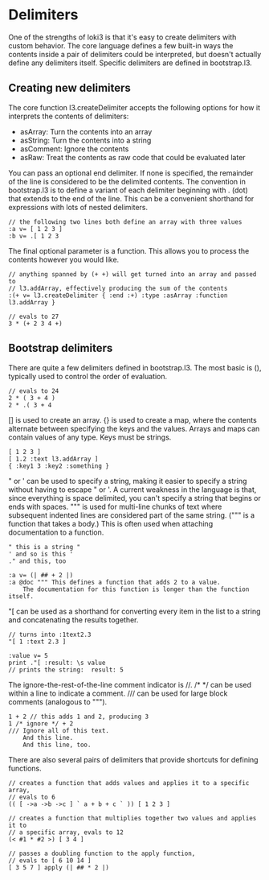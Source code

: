 Delimiters
==========

One of the strengths of loki3 is that it's easy to create delimiters with custom behavior.  The core language defines a few built-in ways the contents inside a pair of delimiters could be interpreted, but doesn't actually define any delimiters itself.  Specific delimiters are defined in bootstrap.l3.

Creating new delimiters
-----------------------

The core function l3.createDelimiter accepts the following options for how it interprets the contents of delimiters:

* asArray:  Turn the contents into an array
* asString:  Turn the contents into a string
* asComment:  Ignore the contents
* asRaw:  Treat the contents as raw code that could be evaluated later

You can pass an optional end delimiter.  If none is specified, the remainder of the line is considered to be the delimited contents.  The convention in bootstrap.l3 is to define a variant of each delimiter beginning with . (dot) that extends to the end of the line.  This can be a convenient shorthand for expressions with lots of nested delimiters.

```
// the following two lines both define an array with three values
:a v= [ 1 2 3 ]
:b v= .[ 1 2 3
```

The final optional parameter is a function.  This allows you to process the contents however you would like.

```
// anything spanned by (+ +) will get turned into an array and passed to
// l3.addArray, effectively producing the sum of the contents
:(+ v= l3.createDelimiter { :end :+) :type :asArray :function l3.addArray }

// evals to 27
3 * (+ 2 3 4 +)
```

Bootstrap delimiters
--------------------

There are quite a few delimiters defined in bootstrap.l3.  The most basic is (), typically used to control the order of evaluation.

```
// evals to 24
2 * ( 3 + 4 )
2 * .( 3 + 4
```

[] is used to create an array.  {} is used to create a map, where the contents alternate between specifying the keys and the values.  Arrays and maps can contain values of any type.  Keys must be strings.

```
[ 1 2 3 ]
[ 1.2 :text l3.addArray ]
{ :key1 3 :key2 :something }
```

" or ' can be used to specify a string, making it easier to specify a string without having to escape " or '.  A current weakness in the language is that, since everything is space delimited, you can't specify a string that begins or ends with spaces.  """ is used for multi-line chunks of text where subsequent indented lines are considered part of the same string.  (""" is a function that takes a body.)  This is often used when attaching documentation to a function.

```
" this is a string "
' and so is this '
." and this, too

:a v= (| ## + 2 |)
:a @doc """ This defines a function that adds 2 to a value.
	The documentation for this function is longer than the function itself.
```

"[ can be used as a shorthand for converting every item in the list to a string and concatenating the results together.

```
// turns into :1text2.3
"[ 1 :text 2.3 ]

:value v= 5
print ."[ :result: \s value
// prints the string:  result: 5
```

The ignore-the-rest-of-the-line comment indicator is //.  /* */ can be used within a line to indicate a comment.  /// can be used for large block comments (analogous to """).

```
1 + 2 // this adds 1 and 2, producing 3
1 /* ignore */ + 2
/// Ignore all of this text.
	And this line.
	And this line, too.
```

There are also several pairs of delimiters that provide shortcuts for defining functions.

```
// creates a function that adds values and applies it to a specific array,
// evals to 6
(( [ ->a ->b ->c ] ` a + b + c ` )) [ 1 2 3 ]

// creates a function that multiplies together two values and applies it to
// a specific array, evals to 12
(< #1 * #2 >) [ 3 4 ]

// passes a doubling function to the apply function,
// evals to [ 6 10 14 ]
[ 3 5 7 ] apply (| ## * 2 |)
```
